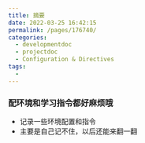 ```yaml
---
title: 摘要
date: 2022-03-25 16:42:15
permalink: /pages/176740/
categories: 
  - developmentdoc
  - projectdoc
  - Configuration & Directives
tags: 
  - 
---
```


### 配环境和学习指令都好麻烦哦

- 记录一些环境配置和指令
- 主要是自己记不住，以后还能来翻一翻
